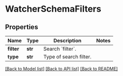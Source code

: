 # WatcherSchemaFilters


## Properties
Name | Type | Description | Notes
------------ | ------------- | ------------- | -------------
**filter** | **str** | Search &#x60;filter&#x60;. | 
**type** | **str** | Type of search filter. | 

[[Back to Model list]](../README.md#documentation-for-models) [[Back to API list]](../README.md#documentation-for-api-endpoints) [[Back to README]](../README.md)


